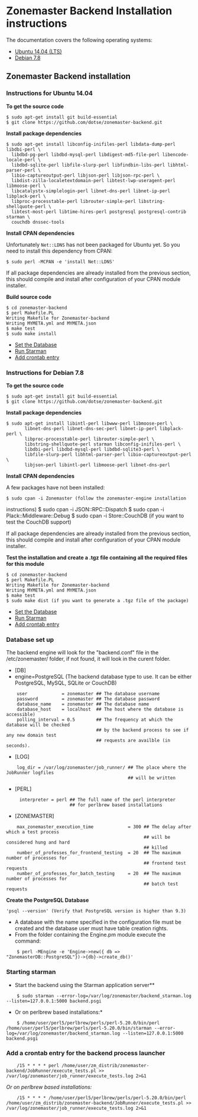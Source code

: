 # Zonemaster Backend Installation instructions

The documentation covers the following operating systems:

 * [Ubuntu 14.04 (LTS)](#q1)
 * [Debian 7.8](#q2)

## Zonemaster Backend installation

### Instructions for Ubuntu 14.04 <a name="q1"></a>

**To get the source code**

    $ sudo apt-get install git build-essential
    $ git clone https://github.com/dotse/zonemaster-backend.git

**Install package dependencies**

    $ sudo apt-get install libconfig-inifiles-perl libdata-dump-perl libdbi-perl \
      libdbd-pg-perl libdbd-mysql-perl libdigest-md5-file-perl libencode-locale-perl \
      libdbd-sqlite-perl libfile-slurp-perl libfindbin-libs-perl libhtml-parser-perl \
      libio-captureoutput-perl libjson-perl libjson-rpc-perl \
      libdist-zilla-localetextdomain-perl libtest-lwp-useragent-perl libmoose-perl \
      libcatalystx-simplelogin-perl libnet-dns-perl libnet-ip-perl libplack-perl \
      libproc-processtable-perl librouter-simple-perl libstring-shellquote-perl \
      libtest-most-perl libtime-hires-perl postgresql postgresql-contrib starman \
      couchdb dnssec-tools

**Install CPAN dependencies**

Unfortunately `Net::LDNS` has not been packaged for Ubuntu yet. So you need to
install this dependency from CPAN:

    $ sudo perl -MCPAN -e 'install Net::LDNS'

If all package dependencies are already installed from the previous section,
this should compile and install after configuration of your CPAN module
installer.

**Build source code**

    $ cd zonemaster-backend
    $ perl Makefile.PL
    Writing Makefile for Zonemaster-backend
    Writing MYMETA.yml and MYMETA.json
    $ make test
    $ sudo make install

   * [Set the Database](#q11)
   * [Run Starman](#q12)
   * [Add crontab entry](#q13)

### Instructions for Debian 7.8 <a name="q2"></a>

**To get the source code**

    $ sudo apt-get install git build-essential
    $ git clone https://github.com/dotse/zonemaster-backend.git

**Install package dependencies**

    $ sudo apt-get install libintl-perl libwww-perl libmoose-perl \
           libnet-dns-perl libnet-dns-sec-perl libnet-ip-perl libplack-perl \  
           libproc-processtable-perl librouter-simple-perl \
           libstring-shellquote-perl starman libconfig-inifiles-perl \
           libdbi-perl libdbd-mysql-perl libdbd-sqlite3-perl \
           libfile-slurp-perl libhtml-parser-perl libio-captureoutput-perl \
           libjson-perl libintl-perl libmoose-perl libnet-dns-perl

**Install CPAN dependencies**

A few packages have not been installed:

    $ sudo cpan -i Zonemaster (follow the zonemaster-engine installation
instructions)
    $ sudo cpan -i JSON::RPC::Dispatch
    $ sudo cpan -i Plack::Middleware::Debug
    $ sudo cpan -i Store::CouchDB (if you want to test the CouchDB support)

If all package dependencies are already installed from the previous section,
this should compile and install after configuration of your CPAN module
installer.

**Test the installation and create a .tgz file containing all the required files
for this module**

    $ cd zonemaster-backend
    $ perl Makefile.PL
    Writing Makefile for Zonemaster-backend
    Writing MYMETA.yml and MYMETA.json
    $ make test
    $ sudo make dist (if you want to generate a .tgz file of the package)

   * [Set the Database](#q11) 
   * [Run Starman](#q12)
   * [Add crontab entry](#q13)

### Database set up <a name="q11"></a>

The backend engine will look for the "backend.conf" file in the /etc/zonemaster/
folder, if not found, it will look in the curent folder.

  * [DB]
  * engine=PostgreSQL (The backend database type to use. It can be either
PostgreSQL, MySQL, SQLite or CouchDB)
```
    user             = zonemaster ## The database username
    password         = zonemaster ## The database password
    database_name    = zonemaster ## The database name
    database_host    = localhost  ## The host where the database is accessible)
    polling_interval = 0.5        ## The frequency at which the database will be checked 
                                  ## by the backend process to see if any new domain test 
                                  ## requests are availble (in seconds).
```

  * [LOG]
```
    log_dir = /var/log/zonemaster/job_runner/ ## The place where the JobRunner logfiles 
                                              ## will be written
```
  * [PERL]
```
     interpreter = perl ## The full name of the perl interpreter 
                        ## for perlbrew based installations
```
  * [ZONEMASTER]
```
    max_zonemaster_execution_time             = 300 ## The delay after which a test process
                                                    ## will be considered hung and hard 
                                                    ## killed
    number_of_professes_for_frontend_testing  = 20  ## The maximum number of processes for 
                                                    ## frontend test requests
    number_of_professes_for_batch_testing     = 20  ## The maximum number of processes for
                                                    ## batch test requests
```
**Create the PostgreSQL Database**

    'psql --version' (Verify that PostgreSQL version is higher than 9.3)

  * A database with the name specified in the configuration file must be created and the database user must have table creation rights.
  * From the folder containing the Engine.pm module execute the command:
```
    $ perl -MEngine -e 'Engine->new({ db => "ZonemasterDB::PostgreSQL"})->{db}->create_db()'
```	

### Starting starman <a name="q12"></a>

  * Start the backend using the Starman application server**
```
    $ sudo starman --error-log=/var/log/zonemaster/backend_starman.log --listen=127.0.0.1:5000 backend.psgi
```
  * Or on perlbrew based installations:*
```
    $ /home/user/perl5/perlbrew/perls/perl-5.20.0/bin/perl /home/user/perl5/perlbrew/perls/perl-5.20.0/bin/starman --error-log=/var/log/zonemaster/backend_starman.log --listen=127.0.0.1:5000 backend.psgi
```

### Add a crontab entry for the backend process launcher <a name="q13"></a>
```
    /15 * * * * perl /home/user/zm_distrib/zonemaster-backend/JobRunner/execute_tests.pl >> /var/log/zonemaster/job_runner/execute_tests.log 2>&1
```
  *Or on perlbrew based installations:*
```
    /15 * * * * /home/user/perl5/perlbrew/perls/perl-5.20.0/bin/perl /home/user/zm_distrib/zonemaster-backend/JobRunner/execute_tests.pl >> /var/log/zonemaster/job_runner/execute_tests.log 2>&1
```	

